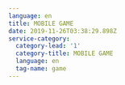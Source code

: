 ```yaml
---
language: en
title: MOBILE GAME
date: 2019-11-26T03:38:29.898Z
service-category:
  category-lead: '1'
  category-title: MOBILE GAME
  language: en
  tag-name: game
---
```


